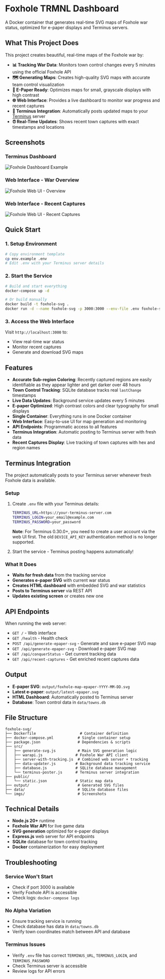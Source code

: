 # Foxhole TRMNL Dashboard

A Docker container that generates real-time SVG maps of Foxhole war status, optimized for e-paper displays and Terminus servers.

## What This Project Does

This project creates beautiful, real-time maps of the Foxhole war by:

- **📊 Tracking War Data**: Monitors town control changes every 5 minutes using the official Foxhole API
- **🗺️ Generating Maps**: Creates high-quality SVG maps with accurate team control visualization
- **📱 E-Paper Ready**: Optimizes maps for small, grayscale displays with high contrast
- **🌐 Web Interface**: Provides a live dashboard to monitor war progress and recent captures
- **📡 Terminus Integration**: Automatically posts updated maps to your [Terminus](https://github.com/usetrmnl/byos_hanami) server
- **⏰ Real-Time Updates**: Shows recent town captures with exact timestamps and locations

## Screenshots

### Terminus Dashboard
![Foxhole Dashboard Example](imgs/foxhole_dashboard_example.png)

### Web Interface - War Overview
![Foxhole Web UI - Overview](imgs/foxhole_map_webui_1.png)

### Web Interface - Recent Captures
![Foxhole Web UI - Recent Captures](imgs/foxhole_map_webui_2.png)

## Quick Start

### 1. Setup Environment
```bash
# Copy environment template
cp env.example .env
# Edit .env with your Terminus server details
```

### 2. Start the Service
```bash
# Build and start everything
docker-compose up -d

# Or build manually
docker build -t foxhole-svg .
docker run -d --name foxhole-svg -p 3000:3000 --env-file .env foxhole-svg
```

### 3. Access the Web Interface
Visit `http://localhost:3000` to:
- View real-time war status
- Monitor recent captures
- Generate and download SVG maps

## Features

- **Accurate Sub-region Coloring**: Recently captured regions are easily identifiable as they appear lighter and get darker over 48 hours
- **Town Control Tracking**: SQLite database tracks real `lastChange` timestamps
- **Live Data Updates**: Background service updates every 5 minutes
- **E-paper Optimized**: High contrast colors and clear typography for small displays
- **Single Container**: Everything runs in one Docker container
- **Web Interface**: Easy-to-use UI for map generation and monitoring
- **API Endpoints**: Programmatic access to all features
- **Terminus Integration**: Automatic posting to Terminus server with fresh data
- **Recent Captures Display**: Live tracking of town captures with hex and region names

## Terminus Integration

The project automatically posts to your Terminus server whenever fresh Foxhole data is available.

### Setup
1. Create `.env` file with your Terminus details:
   ```bash
   TERMINUS_URL=https://your-terminus-server.com
   TERMINUS_LOGIN=your_email@example.com
   TERMINUS_PASSWORD=your_password
   ```

   **Note**: For Terminus 0.30.0+, you need to create a user account via the web UI first. The old `DEVICE_API_KEY` authentication method is no longer supported.

2. Start the service - Terminus posting happens automatically!

### What It Does
- **Waits for fresh data** from the tracking service
- **Generates e-paper SVG** with current war status
- **Creates HTML dashboard** with embedded SVG and war statistics
- **Posts to Terminus server** via REST API
- **Updates existing screen** or creates new one

## API Endpoints

When running the web server:
- `GET /` - Web interface
- `GET /health` - Health check
- `POST /api/generate-epaper-svg` - Generate and save e-paper SVG map
- `GET /api/generate-epaper-svg` - Download e-paper SVG map
- `GET /api/conquerStatus` - Get current tracking data
- `GET /api/recent-captures` - Get enriched recent captures data

## Output

- **E-paper SVG**: `output/foxhole-map-epaper-YYYY-MM-DD.svg`
- **Latest e-paper**: `output/latest-epaper.svg`
- **HTML Dashboard**: Automatically posted to Terminus server
- **Database**: Town control data in `data/towns.db`

## File Structure

```
foxhole-svg/
├── Dockerfile                    # Container definition
├── docker-compose.yml           # Single container setup
├── package.json                 # Dependencies & scripts
├── src/
│   ├── generate-svg.js          # Main SVG generation logic
│   ├── warapi.js               # Foxhole War API client
│   ├── server-with-tracking.js  # Combined web server + tracking
│   ├── data-updater.js         # Background data tracking service
│   ├── database.js             # SQLite database management
│   └── terminus-poster.js      # Terminus server integration
├── public/
│   └── static.json             # Static map data
├── output/                      # Generated SVG files
├── data/                        # SQLite database files
└── imgs/                        # Screenshots
```

## Technical Details

- **Node.js 20+** runtime
- **Foxhole War API** for live game data
- **SVG generation** optimized for e-paper displays
- **Express.js** web server for API endpoints
- **SQLite** database for town control tracking
- **Docker** containerization for easy deployment

## Troubleshooting

### Service Won't Start
- Check if port 3000 is available
- Verify Foxhole API is accessible
- Check logs: `docker-compose logs`

### No Alpha Variation
- Ensure tracking service is running
- Check database has data in `data/towns.db`
- Verify town coordinates match between API and database

### Terminus Issues
- Verify `.env` file has correct `TERMINUS_URL`, `TERMINUS_LOGIN`, and `TERMINUS_PASSWORD`
- Check Terminus server is accessible
- Review logs for API errors
